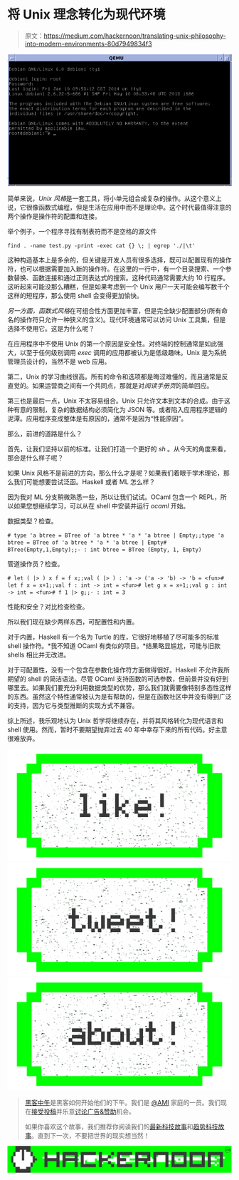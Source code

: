# 将 Unix 理念转化为现代环境

> 原文：<https://medium.com/hackernoon/translating-unix-philosophy-into-modern-environments-80d7949834f3>

![](img/91e3e14e7ab920c5fdf732433e24a49a.png)

简单来说，*Unix 风格*是一套工具，将小单元组合成复杂的操作。从这个意义上说，它很像函数式编程，但是生活在应用中而不是理论中。这个时代最值得注意的两个操作是操作符的配置和连接。

举个例子，一个程序寻找有制表符而不是空格的源文件

```
find . -name test.py -print -exec cat {} \; | egrep './|\t'
```

这种构造基本上是多余的，但关键是开发人员有很多选择，既可以配置现有的操作符，也可以根据需要加入新的操作符。在这里的一行中，有一个目录搜索、一个参数替换、函数连接和通过正则表达式的搜索。这种代码通常需要大约 10 行程序。这听起来可能没那么糟糕，但是如果考虑到一个 Unix 用户一天可能会编写数千个这样的短程序，那么使用 shell 会变得更加愉快。

*另一方面，函数式风格*在可组合性方面更加丰富，但是完全缺少配置部分(所有命名的操作符只允许一种狭义的含义)。现代环境通常可以访问 Unix 工具集，但是选择不使用它。这是为什么呢？

在应用程序中不使用 Unix 的第一个原因是安全性。对终端的控制通常是如此强大，以至于任何级别调用 *exec* 调用的应用都被认为是低级趣味。Unix 是为系统管理员设计的，当然不是 web 应用。

第二，Unix 的学习曲线很高。所有的命令和选项都是晦涩难懂的，而且通常是反直觉的。如果运营商之间有一个共同点，那就是对*阅读手册页*的简单回应。

第三也是最后一点，Unix 不太容易组合。Unix 只允许文本到文本的合成。由于这种有意的限制，复杂的数据结构必须简化为 JSON 等。或者陷入应用程序逻辑的泥潭。应用程序变成整体是有原因的，通常不是因为“性能原因”。

那么，前进的道路是什么？

首先，让我们坚持以前的标准。让我们打造一个更好的 *sh* 。从今天的角度来看，那会是什么样子呢？

如果 Unix 风格不是前进的方向，那么什么才是呢？如果我们着眼于学术理论，那么我们可能想要尝试泛函。Haskell 或者 ML 怎么样？

因为我对 ML 分支稍微熟悉一些，所以让我们试试。OCaml 包含一个 REPL，所以如果您想继续学习，可以从在 shell 中安装并运行 *ocaml* 开始。

数据类型？检查。

```
# type 'a btree = BTree of 'a btree * 'a * 'a btree | Empty;;type 'a btree = BTree of 'a btree * 'a * 'a btree | Empty# BTree(Empty,1,Empty);;- : int btree = BTree (Empty, 1, Empty)
```

管道操作员？检查。

```
# let ( |> ) x f = f x;;val ( |> ) : 'a -> ('a -> 'b) -> 'b = <fun># let f x = x+1;;val f : int -> int = <fun># let g x = x+1;;val g : int -> int = <fun># f 1 |> g;;- : int = 3
```

性能和安全？对比检查检查。

所以我们现在缺少两样东西，可配置性和内置。

对于内置，Haskell 有一个名为 Turtle 的库，它很好地移植了尽可能多的标准 shell 操作符。*我不知道 OCaml 有类似的项目。*结果略显尴尬，可能与旧款 shells 相比并无改进。

对于可配置性，没有一个包含在参数化操作符方面做得很好。Haskell 不允许我所期望的 shell 的简洁语法。尽管 OCaml 支持函数的可选参数，但前景并没有好到哪里去。如果我们要充分利用数据类型的优势，那么我们就需要像特别多态性这样的东西。虽然这个特性通常被认为是有帮助的，但是在函数社区中并没有得到广泛的支持，因为它与类型推断的实现方式不兼容。

综上所述，我乐观地认为 Unix 哲学将继续存在，并将其风格转化为现代语言和 shell 使用。然而，暂时不要期望抛弃过去 40 年中幸存下来的所有代码。好主意很难放弃。

[![](img/50ef4044ecd4e250b5d50f368b775d38.png)](http://bit.ly/HackernoonFB)[![](img/979d9a46439d5aebbdcdca574e21dc81.png)](https://goo.gl/k7XYbx)[![](img/2930ba6bd2c12218fdbbf7e02c8746ff.png)](https://goo.gl/4ofytp)

> [黑客中午](http://bit.ly/Hackernoon)是黑客如何开始他们的下午。我们是 [@AMI](http://bit.ly/atAMIatAMI) 家庭的一员。我们现在[接受投稿](http://bit.ly/hackernoonsubmission)并乐意[讨论广告&赞助](mailto:partners@amipublications.com)机会。
> 
> 如果你喜欢这个故事，我们推荐你阅读我们的[最新科技故事](http://bit.ly/hackernoonlatestt)和[趋势科技故事](https://hackernoon.com/trending)。直到下一次，不要把世界的现实想当然！

![](img/be0ca55ba73a573dce11effb2ee80d56.png)